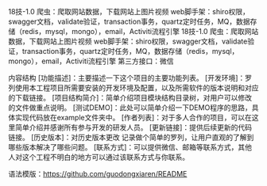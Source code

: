 18技-1.0
爬虫：爬取网站数据，下载网站上图片视频
web脚手架：shiro权限，swagger文档，validate验证，transaction事务，quartz定时任务，MQ，数据存储（redis，mysql，mongo），email，Activiti流程引擎
18技-1.0
爬虫：爬取网站数据，下载网站上图片视频
web脚手架：shiro权限，swagger文档，validate验证，transaction事务，quartz定时任务，MQ，数据存储（redis，mysql，mongo），email，Activiti流程引擎
第三方接口：微信










内容结构
[功能描述]：主要描述一下这个项目的主要功能列表。
[开发环境]：罗列使用本工程项目所需要安装的开发环境及配置，以及所需软件的版本说明和对应的下载链接。
[项目结构简介]：简单介绍项目模块结构目录树，对用户可以修改的文件做重点说明。
[测试DEMO]：此处可以简单介绍一下DEMO程序的思路，具体实现代码放在example文件夹中。
[作者列表]：对于多人合作的项目，可以在这里简单介绍并感谢所有参与开发的研发人员。
[更新链接]：提供后续更新的代码链接。
[历史版本]：对历史版本更改 记录做个简单的罗列，让用户直观的了解到哪些版本解决了哪些问题。
[联系方式]：可以提供微信、邮箱等联系方式，其他人对这个工程不明白的地方可以通过该联系方式与你联系。

语法模版：https://github.com/guodongxiaren/README









